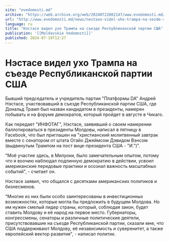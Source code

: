 ```yaml
---
site: "evedomosti.md"
archive: "https://web.archive.org/web/20240722002147/www.evedomosti.md/news/nestase-videl-uho-trampa-na-sezde-respublikanskoj-partii-ssh"
url: "http://www.evedomosti.md/news/nestase-videl-uho-trampa-na-sezde-respublikanskoj-partii-ssh"
language: ru
title: "Нэстасе видел ухо Трампа на съезде Республиканской партии США"
publication: '[[Moldavskie Vedomosti]]'
published: 2024-07-19T12:27
---
```


# Нэстасе видел ухо Трампа на съезде Республиканской партии США

Бывший председатель и учредитель партии "Платформы DA" Андрей Нэстасе, участвовавший в съезде Республиканской партии США, где Дональд Трамп был назван кандидатом в президенты, намерен побывать и на форуме демократов, который пройдет в августе в Чикаго.

Как передает "ИНФОТАГ", Нэстасе, заявивший о своем намерении баллотироваться в президенты Молдовы, написал в пятницу в Facebook, что был приглашен на "христианский молитвенный завтрак вместе с сенатором от штата Огайо Джеймсом Дэвидом Вэнсом (выдвинутым Трампом на пост вице-президента США - "И.")".

"Моё участие здесь, в Милуоки, было замечательным опытом, потому что я воочию наблюдал подлинную демократию в действии, усвоил американские передовые практики и осознал важность масштабных событий", - считает он.

Нэстасе заявил, что общался с десятками американских политиков и бизнесменов.

"Многие из них были особо заинтересованы в инвестиционных возможностях, которые могла бы предложить в будущем Молдова. Но им нужен смелый лидер страны, который, соблюдая закон, будет ставить Молдову и её народ на первое место. Губернаторы, конгрессмены, сенаторы и различные политические деятели, присутствовавшие на съезде Республиканской партии, сказали мне, что США поддерживают Молдову, её независимость и суверенитет, а также европейский вектор развития", - написал политик.